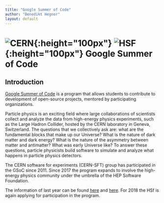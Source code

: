 ```yaml
---
title: "Google Summer of Code"
author: "Benedikt Hegner"
layout: default
---
```


# ![CERN](/images/CERN-logo.jpg){:height="100px"} ![HSF](/images/hsf_logo_angled.png){:height="100px"} Google Summer of Code

## Introduction

[Google Summer of Code](https://developers.google.com/open-source/gsoc/) is a program that allows students to contribute to development of open-source projects, mentored by participating organizations.

Particle physics is an exciting field where large collaborations of scientists collect and analyze the data from high-energy physics experiments, such as the Large Hadron Collider, hosted by the CERN laboratory in Geneva, Switzerland. The questions that we collectively ask are: what are the fundamental blocks that make up our Universe? What is the nature of dark matter and dark energy?  What is the nature of the asymmetry between matter and antimatter? What was early Universe like? To answer these questions, particle physicists build software to simulate and analyze what happens in particle physics detectors.

The CERN software for experiments (CERN-SFT) group has participated in the GSoC since 2011. Since 2017 the program expands to involve the high-energy physics community under the umbrella of the HEP Software Foundation.

The information of last year can be found [here](#Projects) and [here](/gsoc/2017/index.html). For 2018 the HSf is again applying for participation in the program.
